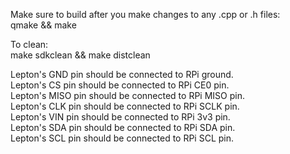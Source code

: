 Make sure to build after you make changes to any .cpp or .h files:   
qmake && make

To clean:  
make sdkclean && make distclean

Lepton's GND pin should be connected to RPi ground.  
Lepton's CS pin should be connected to RPi CE0 pin.  
Lepton's MISO pin should be connected to RPi MISO pin.  
Lepton's CLK pin should be connected to RPi SCLK pin.  
Lepton's VIN pin should be connected to RPi 3v3 pin.  
Lepton's SDA pin should be connected to RPi SDA pin.  
Lepton's SCL pin should be connected to RPi SCL pin.  

